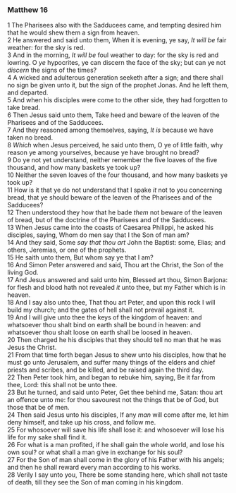 ### Matthew 16

1 The Pharisees also with the Sadducees came, and tempting desired him that he would shew them a sign from heaven.  
2 He answered and said unto them, When it is evening, ye say, *It will be* fair weather: for the sky is red.  
3 And in the morning, *It will be* foul weather to day: for the sky is red and lowring. O *ye* hypocrites, ye can discern the face of the sky; but can ye not *discern* the signs of the times?  
4 A wicked and adulterous generation seeketh after a sign; and there shall no sign be given unto it, but the sign of the prophet Jonas. And he left them, and departed.  
5 And when his disciples were come to the other side, they had forgotten to take bread.  
6 Then Jesus said unto them, Take heed and beware of the leaven of the Pharisees and of the Sadducees.  
7 And they reasoned among themselves, saying, *It is* because we have taken no bread.  
8 *Which* when Jesus perceived, he said unto them, O ye of little faith, why reason ye among yourselves, because ye have brought no bread?  
9 Do ye not yet understand, neither remember the five loaves of the five thousand, and how many baskets ye took up?  
10 Neither the seven loaves of the four thousand, and how many baskets ye took up?  
11 How is it that ye do not understand that I spake *it* not to you concerning bread, that ye should beware of the leaven of the Pharisees and of the Sadducees?  
12 Then understood they how that he bade *them* not beware of the leaven of bread, but of the doctrine of the Pharisees and of the Sadducees.  
13 When Jesus came into the coasts of Caesarea Philippi, he asked his disciples, saying, Whom do men say that I the Son of man am?  
14 And they said, Some *say that thou art* John the Baptist: some, Elias; and others, Jeremias, or one of the prophets.  
15 He saith unto them, But whom say ye that I am?  
16 And Simon Peter answered and said, Thou art the Christ, the Son of the living God.  
17 And Jesus answered and said unto him, Blessed art thou, Simon Barjona: for flesh and blood hath not revealed *it* unto thee, but my Father which is in heaven.  
18 And I say also unto thee, That thou art Peter, and upon this rock I will build my church; and the gates of hell shall not prevail against it.  
19 And I will give unto thee the keys of the kingdom of heaven: and whatsoever thou shalt bind on earth shall be bound in heaven: and whatsoever thou shalt loose on earth shall be loosed in heaven.  
20 Then charged he his disciples that they should tell no man that he was Jesus the Christ.  
21 From that time forth began Jesus to shew unto his disciples, how that he must go unto Jerusalem, and suffer many things of the elders and chief priests and scribes, and be killed, and be raised again the third day.  
22 Then Peter took him, and began to rebuke him, saying, Be it far from thee, Lord: this shall not be unto thee.  
23 But he turned, and said unto Peter, Get thee behind me, Satan: thou art an offence unto me: for thou savourest not the things that be of God, but those that be of men.  
24 Then said Jesus unto his disciples, If any *man* will come after me, let him deny himself, and take up his cross, and follow me.  
25 For whosoever will save his life shall lose it: and whosoever will lose his life for my sake shall find it.  
26 For what is a man profited, if he shall gain the whole world, and lose his own soul? or what shall a man give in exchange for his soul?  
27 For the Son of man shall come in the glory of his Father with his angels; and then he shall reward every man according to his works.  
28 Verily I say unto you, There be some standing here, which shall not taste of death, till they see the Son of man coming in his kingdom.  
